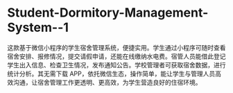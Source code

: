 # Student-Dormitory-Management-System--1
这款基于微信小程序的学生宿舍管理系统，便捷实用。学生通过小程序可随时查看宿舍安排、报修情况，提交请假申请，还能在线缴纳水电费。宿管人员能借此登记学生出入信息、检查卫生情况，发布通知公告。学校管理者可获取宿舍数据，进行统计分析。其无需下载 APP，依托微信生态，操作简单，能让学生与管理人员高效沟通，让宿舍管理工作更透明、更高效，为学生营造良好的住宿环境。 
